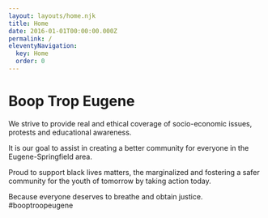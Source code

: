 ```yaml
---
layout: layouts/home.njk
title: Home
date: 2016-01-01T00:00:00.000Z
permalink: /
eleventyNavigation:
  key: Home
  order: 0
---
```

# Boop Trop Eugene

We strive to provide real and ethical coverage of socio-economic issues, protests and educational awareness. 

It is our goal to assist in creating a better community for everyone in the Eugene-Springfield area. 

Proud to support black lives matters, the marginalized and fostering a safer community for the youth of tomorrow by taking action today. 

Because everyone deserves to breathe and obtain justice. #booptroopeugene